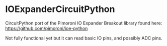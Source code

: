 # IOExpanderCircuitPython
CircuitPython port of the Pimoroni IO Expander Breakout library found here:
https://github.com/pimoroni/ioe-python

Not fully functional yet but it can read basic IO pins, and possibly ADC pins.

